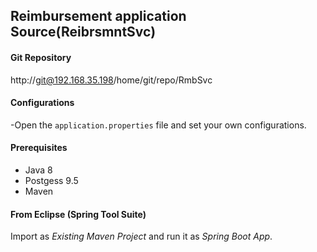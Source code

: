 

 ## Reimbursement application Source(ReibrsmntSvc)
 
 #### Git Repository
 
 http://git@192.168.35.198/home/git/repo/RmbSvc

 #### Configurations
 
 
-Open the `application.properties` file and set your own configurations.



 #### Prerequisites

- Java 8
- Postgess 9.5
- Maven

#### From Eclipse (Spring Tool Suite)

Import as *Existing Maven Project* and run it as *Spring Boot App*.

